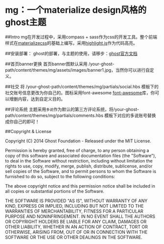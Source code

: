 # mg：一个materialize design风格的ghost主题

##Intro
mg在开发过程中，采用compass + sass作为css的开发工具。整个前端样式在[materializecss](http://materializecss.com/)的基础上编写。采用[highlight.js](https://highlightjs.org/)作为代码高亮。


##安装部署：
ghost的部署，与主题的使用，请移步：[ghost官方文档](http://docs.ghost.org/zh/installation/)


##首页banner更换
首页banner图默认采用 /your-ghost-path/content/themes/mg/assets/images/banner1.jpg，当然你可以进行自定义。


##社交
将 /your-ghost-path/content/themes/mg/partials/social.hbs 模板下的社交账号信息更改为你自己的。图标采用font-awesome [font-awesome](http://fontawesome.io/)库，你可以增删内容，达到自定义目的。


##评论系统
主题采用`多说`作为默认的第三方评论系统，将/your-ghost-path/content/themes/mg/partials/comments.hbs 模板下对应的多说账号替换成你自己的即可！


##Copyright & License

Copyright (C) 2014 Ghost Foundation - Released under the MIT License.

Permission is hereby granted, free of charge, to any person obtaining a copy of this software and associated documentation files (the "Software"), to deal in the Software without restriction, including without limitation the rights to use, copy, modify, merge, publish, distribute, sublicense, and/or sell copies of the Software, and to permit persons to whom the Software is furnished to do so, subject to the following conditions:

The above copyright notice and this permission notice shall be included in all copies or substantial portions of the Software.

THE SOFTWARE IS PROVIDED "AS IS", WITHOUT WARRANTY OF ANY KIND, EXPRESS OR IMPLIED, INCLUDING BUT NOT LIMITED TO THE WARRANTIES OF MERCHANTABILITY, FITNESS FOR A PARTICULAR PURPOSE AND
NONINFRINGEMENT. IN NO EVENT SHALL THE AUTHORS OR COPYRIGHT HOLDERS BE LIABLE FOR ANY CLAIM, DAMAGES OR OTHER LIABILITY, WHETHER IN AN ACTION OF CONTRACT, TORT OR OTHERWISE, ARISING FROM, OUT OF OR IN CONNECTION WITH THE SOFTWARE OR THE USE OR OTHER DEALINGS IN THE SOFTWARE.
